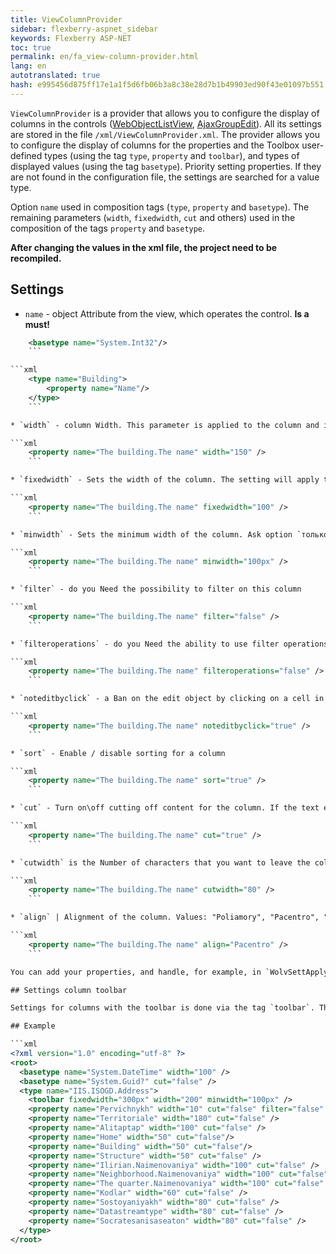 ```yaml
--- 
title: ViewColumnProvider 
sidebar: flexberry-aspnet_sidebar 
keywords: Flexberry ASP-NET 
toc: true 
permalink: en/fa_view-column-provider.html 
lang: en 
autotranslated: true 
hash: e995456d875ff17e1a1f5d6fb06b3a8c38e28d7b1b49903ed90f43e01097b551 
--- 
```


`ViewColumnProvider` is a provider that allows you to configure the display of columns in the controls ([WebObjectListView](fa_web-object-list-view.html), 
[AjaxGroupEdit](fa_ajax-group-edit.html)). All its settings are stored in the file `/xml/ViewColumnProvider.xml`. 
The provider allows you to configure the display of columns for the properties and the Toolbox user-defined types (using the tag `type`, `property` and `toolbar`), and types of displayed values (using the tag `basetype`). 
Priority setting properties. If they are not found in the configuration file, the settings are searched for a value type. 

Option `name` used in composition tags (`type`, `property` and `basetype`). The remaining parameters (`width`, `fixedwidth`, `cut` and others) used in the composition of the tags `property` and `basetype`. 

__After changing the values in the xml file, the project need to be recompiled.__ 

## Settings 

* `name` - object Attribute from the view, which operates the control. **Is a must!** 

```xml 
    <basetype name="System.Int32"/>
    ``` 

```xml
    <type name="Building">
        <property name="Name"/>
    </type>
    ``` 

* `width` - column Width. This parameter is applied to the column and its contents. Usually, all columns must have a certain width, set this option and the rest of the columns in css is set to 100% width. 

```xml
    <property name="The building.The name" width="150" />
    ``` 

* `fixedwidth` - Sets the width of the column. The setting will apply to the column. You can specify as just the number(100 - by default, pixels), and pixels(100px), and percent(100%) 

```xml
    <property name="The building.The name" fixedwidth="100" />
    ``` 

* `minwidth` - Sets the minimum width of the column. Ask option `только in пикселях` or it won't work. The minimum width used when the current column width becomes less than the minimum. 

```xml
    <property name="The building.The name" minwidth="100px" />
    ``` 

* `filter` - do you Need the possibility to filter on this column 

```xml
    <property name="The building.The name" filter="false" />
    ``` 

* `filteroperations` - do you Need the ability to use filter operations on this column (`>=`, `<=`) 

```xml
    <property name="The building.The name" filteroperations="false" />
    ``` 

* `noteditbyclick` - a Ban on the edit object by clicking on a cell in this column (edit and so is canceled if you specify `filter=false`). 

```xml
    <property name="The building.The name" noteditbyclick="true" />
    ``` 

* `sort` - Enable / disable sorting for a column 

```xml
    <property name="The building.The name" sort="true" />
    ``` 

* `cut` - Turn on\off cutting off content for the column. If the text exceeds 30 characters, the text is clipped at the end and adds an ellipsis 

```xml
    <property name="The building.The name" cut="true" />
    ``` 

* `cutwidth` is the Number of characters that you want to leave the column without clipping. If this parameter is specified, there is no set cut="true" 

```xml
    <property name="The building.The name" cutwidth="80" />
    ``` 

* `align` | Alignment of the column. Values: "Poliamory", "Pacentro", "Poprawka" 

```xml
    <property name="The building.The name" align="Pacentro" />
    ``` 

You can add your properties, and handle, for example, in `WolvSettApplyer`. To arbitrary display settings you can use the method `GetColumnSettingsBySettingsname(type imantrek, PropertyName);` 

## Settings column toolbar 

Settings for columns with the toolbar is done via the tag `toolbar`. This tag allows the following parameters: `width`, `fixedwidth`, `minwidth`, `align`. 

## Example 

```xml
<?xml version="1.0" encoding="utf-8" ?>
<root>
  <basetype name="System.DateTime" width="100" />
  <basetype name="System.Guid?" cut="false" />
  <type name="IIS.ISOGD.Address">
    <toolbar fixedwidth="300px" width="200" minwidth="100px" />
    <property name="Pervichnykh" width="10" cut="false" filter="false" sort="false" align="Pacentro" noteditbyclick="true"/>
    <property name="Territoriale" width="180" cut="false" />
    <property name="Alitaptap" width="100" cut="false" />
    <property name="Home" width="50" cut="false"/>
    <property name="Building" width="50" cut="false"/>
    <property name="Structure" width="50" cut="false" />
    <property name="Ilirian.Naimenovaniya" width="100" cut="false" />
    <property name="Neighborhood.Naimenovaniya" width="100" cut="false" />
    <property name="The quarter.Naimenovaniya" width="100" cut="false" />
    <property name="Kodlar" width="60" cut="false" />
    <property name="Sostoyaniyakh" width="80" cut="false" />
    <property name="Datastreamtype" width="80" cut="false" />
    <property name="Socratesanisaseaton" width="80" cut="false" />
  </type>
</root>
``` 



